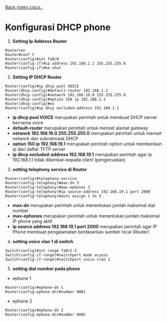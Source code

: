 <a href="../00 - README.md">Back notes cisco..</a>

# Konfigurasi DHCP phone

1. **Setting Ip Address Router**
```
Router>en
Router#conf t
Router(config)#int fa0/0
Router(config-if)#ip address 192.168.1.1 255.255.255.0
Router(config-if)#no shut
```

2. **Setting IP DHCP Router**
```
Router(config)#ip dhcp pool VOICE
Router(dhcp-config)#default-router 192.168.1.1
Router(dhcp-config)#network 192.168.19.0 255.255.255.0
Router(dhcp-config)#option 150 ip 192.168.1.1
Router(dhcp-config)#ex
Router(config)#ip dhcp excluded-address 192.168.1.1
```

- **ip dhcp pool VOICE** merupakan perintah untuk membuat DHCP server bernama 
voice
- **default-router** merupakan perintah untuk menset alamat gateway
- **network 192.168.19.0 255.255.255.0** merupakan perintah untuk menset network dan 
subnetmask DHCP
- **option 150 ip 192.168.19.1** merupakan perintah option untuk memberikan ip dari 
daftar TFTP server
- **ip dhcp excluded-address 192.168.19.1** merupakan perintah agar ip 192.168.1.1 
tidak diberikan kepada client (pengecualian)

3. **setting telephony service di Router**
```
Router(config)#telephony-service 
Router(config-telephony)#max-dn 3
Router(config-telephony)#max-ephones 3
Router(config-telephony)#ip source-address 192.168.19.1 port 2000
Router(config-telephony)#auto assign 1 to 5
```

- **max-dn** merupakan perintah untuk menentukan jumlah maksimal dial number
- **max-ephones** merupakan perintah untuk menentukan jumlah maksimal IP 
phone yang aktif
- **ip source address 192.168.19.1 port 2000** merupakan perintah agar IP Phone 
membuat pengalamatan berdasarkan sumber local (Router)

4. **setting voice vlan 1 di switch**
```
Switch(config)#int range fa0/2-3
Switch(config-if-range)#switchport mode access
Switch(config-if-range)#switchport voice vlan 1
```

5. **setting dial number pada phone**
- ephone 1
```
Router(config)#ephone-dn 1
Router(config-ephone-dn)#number 0001
```

- ephone 2
```
Router(config)#ephone-dn 2
Router(config-ephone-dn)#number 0002
```